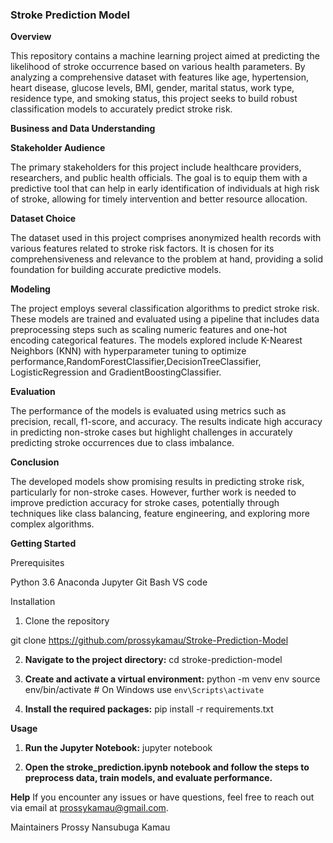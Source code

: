 ### **Stroke Prediction Model**


**Overview**

This repository contains a machine learning project aimed at predicting the likelihood of stroke occurrence based on various health parameters. By analyzing a comprehensive dataset with features like age, hypertension, heart disease, glucose levels, BMI, gender, marital status, work type, residence type, and smoking status, this project seeks to build robust classification models to accurately predict stroke risk.

**Business and Data Understanding**

**Stakeholder Audience**

The primary stakeholders for this project include healthcare providers, researchers, and public health officials. The goal is to equip them with a predictive tool that can help in early identification of individuals at high risk of stroke, allowing for timely intervention and better resource allocation.

**Dataset Choice**

The dataset used in this project comprises anonymized health records with various features related to stroke risk factors. It is chosen for its comprehensiveness and relevance to the problem at hand, providing a solid foundation for building accurate predictive models.

**Modeling**

The project employs several classification algorithms to predict stroke risk. These models are trained and evaluated using a pipeline that includes data preprocessing steps such as scaling numeric features and one-hot encoding categorical features. The models explored include K-Nearest Neighbors (KNN) with hyperparameter tuning to optimize performance,RandomForestClassifier,DecisionTreeClassifier, LogisticRegression and GradientBoostingClassifier.

**Evaluation**

The performance of the models is evaluated using metrics such as precision, recall, f1-score, and accuracy. The results indicate high accuracy in predicting non-stroke cases but highlight challenges in accurately predicting stroke occurrences due to class imbalance.

**Conclusion**

The developed models show promising results in predicting stroke risk, particularly for non-stroke cases. However, further work is needed to improve prediction accuracy for stroke cases, potentially through techniques like class balancing, feature engineering, and exploring more complex algorithms.

**Getting Started**

Prerequisites

Python 3.6 
Anaconda 
Jupyter
Git Bash
VS code

Installation

   1. Clone the repository

git clone https://github.com/prossykamau/Stroke-Prediction-Model

2. **Navigate to the project directory:**
cd stroke-prediction-model

3. **Create and activate a virtual environment:**
python -m venv env
source env/bin/activate  # On Windows use `env\Scripts\activate`
4. **Install the required packages:**
pip install -r requirements.txt

**Usage**
1. **Run the Jupyter Notebook:**
jupyter notebook

2. **Open the stroke_prediction.ipynb notebook and follow the steps to preprocess data, train models, and evaluate performance.**

**Help**
If you encounter any issues or have questions, feel free to reach out via email at prossykamau@gmail.com.

Maintainers
Prossy Nansubuga Kamau




